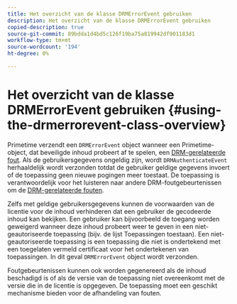 ```yaml
---
title: Het overzicht van de klasse DRMErrorEvent gebruiken
description: Het overzicht van de klasse DRMErrorEvent gebruiken
copied-description: true
source-git-commit: 89bdda1d4bd5c126f19ba75a819942df901183d1
workflow-type: tm+mt
source-wordcount: '194'
ht-degree: 0%

---
```



# Het overzicht van de klasse DRMErrorEvent gebruiken {#using-the-drmerrorevent-class-overview}

Primetime verzendt een `DRMErrorEvent` object wanneer een Primetime-object, dat beveiligde inhoud probeert af te spelen, een [DRM-gerelateerde fout](https://help.adobe.com/en_US/primetime/drm/index.html#reference-DRM_Client_Error_Messages). Als de gebruikersgegevens ongeldig zijn, wordt `DRMAuthenticateEvent` herhaaldelijk wordt verzonden totdat de gebruiker geldige gegevens invoert of de toepassing geen nieuwe pogingen meer toestaat. De toepassing is verantwoordelijk voor het luisteren naar andere DRM-foutgebeurtenissen om de [DRM-gerelateerde fouten](https://help.adobe.com/en_US/primetime/drm/index.html#reference-DRM_Client_Error_Messages).

Zelfs met geldige gebruikersgegevens kunnen de voorwaarden van de licentie voor de inhoud verhinderen dat een gebruiker de gecodeerde inhoud kan bekijken. Een gebruiker kan bijvoorbeeld de toegang worden geweigerd wanneer deze inhoud probeert weer te geven in een niet-geautoriseerde toepassing (bijv. de lijst Toepassingen toestaan). Een niet-geautoriseerde toepassing is een toepassing die niet is ondertekend met een toegelaten vermeld certificaat voor het ondertekenen van toepassingen. In dit geval `DRMErrorEvent` object wordt verzonden.

Foutgebeurtenissen kunnen ook worden gegenereerd als de inhoud beschadigd is of als de versie van de toepassing niet overeenkomt met de versie die in de licentie is opgegeven. De toepassing moet een geschikt mechanisme bieden voor de afhandeling van fouten.
